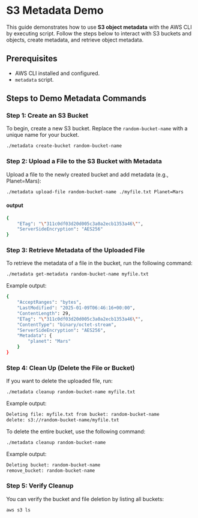 # S3 Metadata Demo

This guide demonstrates how to use **S3 object metadata** with the AWS CLI by executing script. Follow the steps below to interact with S3 buckets and objects, create metadata, and retrieve object metadata.

## Prerequisites

- AWS CLI installed and configured.
- `metadata` script.

## Steps to Demo Metadata Commands

### Step 1: Create an S3 Bucket

To begin, create a new S3 bucket. Replace the `random-bucket-name` with a unique name for your bucket.

```bash
./metadata create-bucket random-bucket-name
```

### Step 2: Upload a File to the S3 Bucket with Metadata
Upload a file to the newly created bucket and add metadata (e.g., Planet=Mars):

```bash
./metadata upload-file random-bucket-name ./myfile.txt Planet=Mars
```

#### output

```bash
{
    "ETag": "\"311c0df03d20d005c3a0a2ecb1353a46\"",
    "ServerSideEncryption": "AES256"
}
```

### Step 3: Retrieve Metadata of the Uploaded File
To retrieve the metadata of a file in the bucket, run the following command:

```bash
./metadata get-metadata random-bucket-name myfile.txt
```

Example output:

```bash
{
    "AcceptRanges": "bytes",
    "LastModified": "2025-01-09T06:46:16+00:00",
    "ContentLength": 29,
    "ETag": "\"311c0df03d20d005c3a0a2ecb1353a46\"",
    "ContentType": "binary/octet-stream",
    "ServerSideEncryption": "AES256",
    "Metadata": {
        "planet": "Mars"
    }
}
```

### Step 4: Clean Up (Delete the File or Bucket)
If you want to delete the uploaded file, run:

```bash
./metadata cleanup random-bucket-name myfile.txt
```

Example output:

```bash
Deleting file: myfile.txt from bucket: random-bucket-name
delete: s3://random-bucket-name/myfile.txt
```

To delete the entire bucket, use the following command:

```bash
./metadata cleanup random-bucket-name
```

Example output:

```bash
Deleting bucket: random-bucket-name
remove_bucket: random-bucket-name
```

### Step 5: Verify Cleanup
You can verify the bucket and file deletion by listing all buckets:

```bash
aws s3 ls
```
